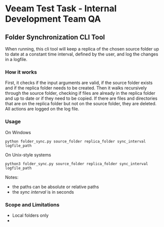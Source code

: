 # Veeam Test Task - Internal Development Team QA

## Folder Synchronization CLI Tool

When running, this cli tool will keep a replica of the chosen source folder up to date at a constant time interval, defined by the user, and log the changes in a logfile.

### How it works

First, it checks if the input arguments are valid, if the source folder exists and if the replica folder needs to be created. Then it walks recursively through the source folder, checking if files are already in the replica folder and up to date or if they need to be copied. If there are files and directories that are on the replica folder but not on the source folder, they are deleted. All actions are logged on the log file.

### Usage

On Windows

```
python folder_sync.py source_folder replica_folder sync_interval logfile_path
```

On Unix-style systems
```
python3 folder_sync.py source_folder replica_folder sync_interval logfile_path
```

Notes:
- the paths can be absolute or relative paths
- the *sync interval* is in seconds

<!-- ### Testing

The **test.py** file creates some files and directories inside the **test/source** folder and launches a new process running the CLI tool. Between syncs, the source is updated randomly with files and directories. It stops after 10 syncs -->

### Scope and Limitations

- Local folders only
- 

